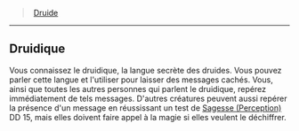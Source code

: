﻿> [Druide](hd_druid.md)

---

## Druidique

Vous connaissez le druidique, la langue secrète des druides. Vous pouvez parler cette langue et l'utiliser pour laisser des messages cachés. Vous, ainsi que toutes les autres personnes qui parlent le druidique, repérez immédiatement de tels messages. D'autres créatures peuvent aussi repérer la présence d'un message en réussissant un test de [Sagesse (Perception)](hd_abilities_wisdom_perception.md) DD 15, mais elles doivent faire appel à la magie si elles veulent le déchiffrer.

